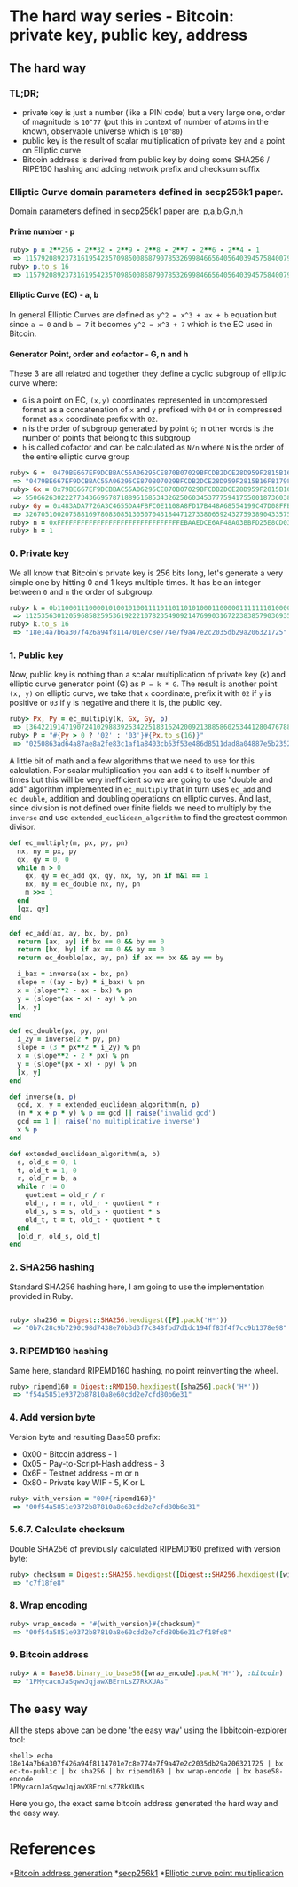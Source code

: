 # The hard way series - Bitcoin: private key, public key, address

## The hard way

### TL;DR;

  * private key is just a number (like a PIN code) but a very large one, order of magnitude is `10^77` (put this in context of number of atoms in the known, observable universe which is `10^80`)
  * public key is the result of scalar multiplication of private key and a point on Elliptic curve
  * Bitcoin address is derived from public key by doing some SHA256 / RIPE160 hashing and adding network prefix and checksum suffix

### Elliptic Curve domain parameters defined in secp256k1 paper.

Domain parameters defined in secp256k1 paper are: p,a,b,G,n,h

#### Prime number - p

``` ruby
ruby> p = 2**256 - 2**32 - 2**9 - 2**8 - 2**7 - 2**6 - 2**4 - 1
 => 115792089237316195423570985008687907853269984665640564039457584007908834671663
ruby> p.to_s 16
 => 115792089237316195423570985008687907853269984665640564039457584007908834671663
```

#### Elliptic Curve (EC) - a, b

In general Elliptic Curves are defined as `y^2 = x^3 + ax + b` equation but since `a = 0` and `b = 7` it becomes `y^2 = x^3 + 7` which is the EC used in Bitcoin.

#### Generator Point, order and cofactor - G, n and h

These 3 are all related and together they define a cyclic subgroup of elliptic curve where:

  * `G` is a point on EC, `(x,y)` coordinates represented in uncompressed format as a concatenation of `x` and `y` prefixed with `04` or in compressed format as `x` coordinate prefix with `02`.
  * `n` is the order of subgroup generated by point `G`; in other words is the number of points that belong to this subgroup
  * `h` is called cofactor and can be calculated as `N/n` where `N` is the order of the entire elliptic curve group

``` ruby
ruby> G = '0479BE667EF9DCBBAC55A06295CE870B07029BFCDB2DCE28D959F2815B16F81798483ADA7726A3C4655DA4FBFC0E1108A8FD17B448A68554199C47D08FFB10D4B8'
 => "0479BE667EF9DCBBAC55A06295CE870B07029BFCDB2DCE28D959F2815B16F81798483ADA7726A3C4655DA4FBFC0E1108A8FD17B448A68554199C47D08FFB10D4B8"
ruby> Gx = 0x79BE667EF9DCBBAC55A06295CE870B07029BFCDB2DCE28D959F2815B16F81798
 => 55066263022277343669578718895168534326250603453777594175500187360389116729240
ruby> Gy = 0x483ADA7726A3C4655DA4FBFC0E1108A8FD17B448A68554199C47D08FFB10D4B8
 => 32670510020758816978083085130507043184471273380659243275938904335757337482424
ruby> n = 0xFFFFFFFFFFFFFFFFFFFFFFFFFFFFFFFEBAAEDCE6AF48A03BBFD25E8CD0364141
ruby> h = 1
```

### 0. Private key

We all know that Bitcoin's private key is 256 bits long, let's generate a very simple one by hitting 0 and 1 keys multiple times. It has be an integer between `0` and `n` the order of subgroup.

``` ruby
ruby> k = 0b1100011100001010010100111101101101010001100000111111101000010011010101001010011111000000100010100011100000001111001111100100011100111011101001110011111111001101001000111111000101100001000000011010111011011001010011010001000000110001100100001011100100101
 => 11253563012059685825953619222107823549092147699031672238385790369351542642469
ruby> k.to_s 16
 => "18e14a7b6a307f426a94f8114701e7c8e774e7f9a47e2c2035db29a206321725"
```

### 1. Public key

Now, public key is nothing than a scalar multiplication of private key (k) and elliptic curve generator point (G) as `P = k * G`. The result is another point `(x, y)` on elliptic curve, we take that `x` coordinate, prefix it with `02` if `y` is positive or `03` if `y` is negative and there it is, the public key.

```ruby
ruby> Px, Py = ec_multiply(k, Gx, Gy, p)
 => [36422191471907241029883925342251831624200921388586025344128047678873736520530, 20277110887056303803699431755396003735040374760118964734768299847012543114150]
ruby> P = "#{Py > 0 ? '02' : '03'}#{Px.to_s(16)}"
 => "0250863ad64a87ae8a2fe83c1af1a8403cb53f53e486d8511dad8a04887e5b2352"
```

A little bit of math and a few algorithms that we need to use for this calculation. For scalar multiplication you can add `G` to itself `k` number of times but this will be very inefficient so we are going to use "double and add" algorithm implemented in `ec_multiply` that in turn uses `ec_add` and `ec_double`, addition and doubling operations on elliptic curves. And last, since division is not defined over finite fields we need to multiply by the `inverse` and use `extended_euclidean_algorithm` to find the greatest common divisor.

```ruby
def ec_multiply(m, px, py, pn)
  nx, ny = px, py
  qx, qy = 0, 0
  while m > 0
    qx, qy = ec_add qx, qy, nx, ny, pn if m&1 == 1
    nx, ny = ec_double nx, ny, pn
    m >>= 1
  end
  [qx, qy]
end

def ec_add(ax, ay, bx, by, pn)
  return [ax, ay] if bx == 0 && by == 0
  return [bx, by] if ax == 0 && ay == 0
  return ec_double(ax, ay, pn) if ax == bx && ay == by

  i_bax = inverse(ax - bx, pn)
  slope = ((ay - by) * i_bax) % pn
  x = (slope**2 - ax - bx) % pn
  y = (slope*(ax - x) - ay) % pn
  [x, y]
end

def ec_double(px, py, pn)
  i_2y = inverse(2 * py, pn)
  slope = (3 * px**2 * i_2y) % pn
  x = (slope**2 - 2 * px) % pn
  y = (slope*(px - x) - py) % pn
  [x, y]
end

def inverse(n, p)
  gcd, x, y = extended_euclidean_algorithm(n, p)
  (n * x + p * y) % p == gcd || raise('invalid gcd')
  gcd == 1 || raise('no multiplicative inverse')
  x % p
end

def extended_euclidean_algorithm(a, b)
  s, old_s = 0, 1
  t, old_t = 1, 0
  r, old_r = b, a
  while r != 0
    quotient = old_r / r
    old_r, r = r, old_r - quotient * r
    old_s, s = s, old_s - quotient * s
    old_t, t = t, old_t - quotient * t
  end
  [old_r, old_s, old_t]
end
```

### 2. SHA256 hashing

Standard SHA256 hashing here, I am going to use the implementation provided in Ruby.

``` ruby

ruby> sha256 = Digest::SHA256.hexdigest([P].pack('H*'))
 => "0b7c28c9b7290c98d7438e70b3d3f7c848fbd7d1dc194ff83f4f7cc9b1378e98"
```

### 3. RIPEMD160 hashing

Same here, standard RIPEMD160 hashing, no point reinventing the wheel.

``` ruby
ruby> ripemd160 = Digest::RMD160.hexdigest([sha256].pack('H*'))
 => "f54a5851e9372b87810a8e60cdd2e7cfd80b6e31"
```

### 4. Add version byte

Version byte and resulting Base58 prefix:
  * 0x00 - Bitcoin address - 1
  * 0x05 - Pay-to-Script-Hash address - 3
  * 0x6F - Testnet address - m or n
  * 0x80 - Private key WIF - 5, K or L

``` ruby
ruby> with_version = "00#{ripemd160}"
 => "00f54a5851e9372b87810a8e60cdd2e7cfd80b6e31"
```

### 5.6.7. Calculate checksum

Double SHA256 of previously calculated RIPEMD160 prefixed with version byte:

``` ruby
ruby> checksum = Digest::SHA256.hexdigest([Digest::SHA256.hexdigest([with_version].pack('H*'))].pack('H*'))[0, 8]
 => "c7f18fe8"
```

### 8. Wrap encoding

``` ruby
ruby> wrap_encode = "#{with_version}#{checksum}"
 => "00f54a5851e9372b87810a8e60cdd2e7cfd80b6e31c7f18fe8"
```

### 9. Bitcoin address

``` ruby
ruby> A = Base58.binary_to_base58([wrap_encode].pack('H*'), :bitcoin)
 => "1PMycacnJaSqwwJqjawXBErnLsZ7RkXUAs"
```

## The easy way

All the steps above can be done 'the easy way' using the libbitcoin-explorer tool:

```shell
shell> echo 18e14a7b6a307f426a94f8114701e7c8e774e7f9a47e2c2035db29a206321725 | bx ec-to-public | bx sha256 | bx ripemd160 | bx wrap-encode | bx base58-encode
1PMycacnJaSqwwJqjawXBErnLsZ7RkXUAs
```

Here you go, the exact same bitcoin address generated the hard way and the easy way.

# References

  *[Bitcoin address generation](https://en.bitcoin.it/wiki/Technical_background_of_version_1_Bitcoin_addresses)
  *[secp256k1](https://en.bitcoin.it/wiki/Secp256k1)
  *[Elliptic curve point multiplication](https://en.wikipedia.org/wiki/Elliptic_curve_point_multiplication)
